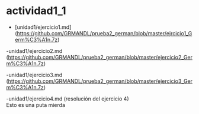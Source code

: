 # actividad1_1
- [unidad1/ejercicio1.md] (https://github.com/GRMANDL/prueba2_german/blob/master/ejrcicio1_Germ%C3%A1n.7z)  

-unidad1/ejercicio2.md (https://github.com/GRMANDL/prueba2_german/blob/master/ejercicio2_Germ%C3%A1n.7z)  

-unidad1/ejercicio3.md (https://github.com/GRMANDL/prueba2_german/blob/master/ejercicio3_Germ%C3%A1n.7z)  

-unidad1/ejercicio4.md (resolución del ejercicio 4)  
Esto es una puta mierda

